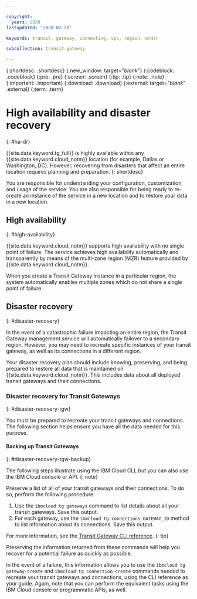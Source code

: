 ```yaml
---

copyright:
  years: 2020
lastupdated: "2020-02-20"

keywords: transit, gateway, connecting, vpc, region, order

subcollection: transit-gateway

---
```


{:shortdesc: .shortdesc}
{:new_window: target="_blank_"}
{:codeblock: .codeblock}
{:pre: .pre}
{:screen: .screen}
{:tip: .tip}
{:note: .note}
{:important: .important}
{:download: .download}
{:external: target="_blank_" .external}
{:term: .term}

# High availability and disaster recovery
{: #ha-dr}

{{site.data.keyword.tg_full}} is highly available within any {{site.data.keyword.cloud_notm}} location (for example, Dallas or Washington, DC). However, recovering from disasters that affect an entire location requires planning and preparation.
{: shortdesc}

You are responsible for understanding your configuration, customization, and usage of the service. You are also responsible for being ready to re-create an instance of the service in a new location and to restore your data in a new location.

## High availability
{: #high-availability}

{{site.data.keyword.cloud_notm}} supports high availability with no single point of failure. The service achieves high availability automatically and transparently by means of the multi-zone region (MZR) feature provided by {{site.data.keyword.cloud_notm}}.

When you create a Transit Gateway instance in a particular region, the system automatically enables multiple zones which do not share a single point of failure.

## Disaster recovery
{: #disaster-recovery}

In the event of a catastrophic failure impacting an entire region, the Transit Gateway management service will automatically failover to a secondary region. However, you may need to recreate specific instances of your transit gateway, as well as its connections in a different region.

Your disaster recovery plan should include knowing, preserving, and being prepared to restore all data that is maintained on {{site.data.keyword.cloud_notm}}. This includes data about all deployed transit gateways and their connections.

### Disaster recovery for Transit Gateways
{: #disaster-recovery-tgw}

You must be prepared to recreate your transit gateways and connections. The following section helps ensure you have all the data needed for this purpose.

#### Backing up Transit Gateways
{: #disaster-recovery-tgw-backup}

The following steps illustrate using the IBM Cloud CLI, but you can also use the IBM Cloud console or API.
{: note}

Preserve a list of all of your transit gateways and their connections. To do so, perform the following procedure:

  1. Use the `ibmcloud tg gateways` command to list details about all your transit gateways. Save this output.
  2. For each gateway, use the `ibmcloud tg connections GATEWAY_ID` method to list information about its connections. Save this output.

  For more information, see the [Transit Gateway CLI reference](/docs/infrastructure/transit-gateway?topic=tg-cli-plugin-transit-gateway-cli).
  {: tip}

Preserving the information returned from these commands will help you recover for a potential failure as quickly as possible.

In the event of a failure, this information allows you to use the `ibmcloud tg gateway-create` and `ibmcloud tg connection-create` commands needed to recreate your transit gateways and connections, using the CLI reference as your guide. Again, note that you can perform the equivalent tasks using the IBM Cloud console or programmatic APIs, as well.

